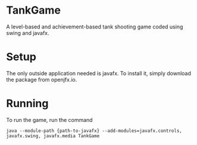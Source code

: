 # TankGame
A level-based and achievement-based tank shooting game coded using swing and javafx.

# Setup
The only outside application needed is javafx. To install it, simply download the package
from openjfx.io. 

# Running
To run the game, run the command 
```
java --module-path {path-to-javafx} --add-modules=javafx.controls, javafx.swing, javafx.media TankGame
```
